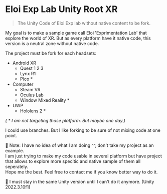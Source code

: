 # Eloi Exp Lab Unity Root XR

> The Unity Code of Eloi Exp lab without native content to be fork.

My goal is to make a sample game call Eloi 'Exprimentation Lab' that explore the world of XR.
But as every platform have it native code, this version is a neutral zone without native code.

The project must be fork for each headsets: 
- Android XR
  - Quest 1 2 3
  - Lynx R1
  - Pico *
- Computer
   - Steam VR
   - Oculus Lab
   - Window Mixed Reality *
 - UWP
   - Hololens 2 *

_( * I am not targeting those platform. But maybe one day.)_
       
I could use branches. But I like forking to be sure of not mixing code at one point.  

🚨 Note: I have no idea of what I am doing ^^, don't take my project as an example.  
I am just trying to make my code usable in several platform but have project that allows to explore more specitic and native sample of them all seperately.  
Hope me the best. Feel free to contact me if you know better way to do it.  

🚨 I must stay in the same Unity version until I can't do it anymore. (Unity 2022.3.10f1)  
